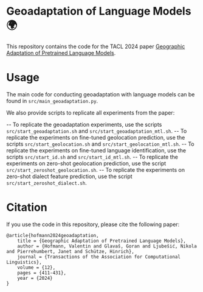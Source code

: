 # Geoadaptation of Language Models 🌍

This repository contains the code for the TACL 2024 paper [Geographic Adaptation of Pretrained Language Models](https://direct.mit.edu/tacl/article/doi/10.1162/tacl_a_00652/120648/Geographic-Adaptation-of-Pretrained-Language).

# Usage 

The main code for conducting geoadaptation with language models can be found in `src/main_geoadaptation.py`.

We also provide scripts to replicate all experiments from the paper:

-- To replicate the geoadaptation experiments, use the scripts `src/start_geoadaptation.sh` and `src/start_geoadaptation_mtl.sh`.
-- To replicate the experiments on fine-tuned geolocation prediction, use the scripts `src/start_geolocation.sh` and `src/start_geolocation_mtl.sh`.
-- To replicate the experiments on fine-tuned language identification, use the scripts `src/start_id.sh` and `src/start_id_mtl.sh`.
-- To replicate the experiments on zero-shot geolocation prediction, use the script `src/start_zeroshot_geolocation.sh`.
-- To replicate the experiments on zero-shot dialect feature prediction, use the script `src/start_zeroshot_dialect.sh`.

# Citation

If you use the code in this repository, please cite the following paper:

```
@article{hofmann2024geoadaptation,
    title = {Geographic Adaptation of Pretrained Language Models},
    author = {Hofmann, Valentin and Glavaš, Goran and Ljubešić, Nikola and Pierrehumbert, Janet and Schütze, Hinrich},
    journal = {Transactions of the Association for Computational Linguistics},
    volume = {12},
    pages = {411-431},
    year = {2024}
}
```
